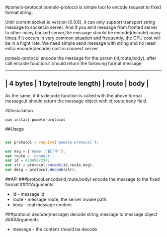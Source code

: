 #pomelo-protocol
pomelo-protocol is simple tool to encode request to fixed format string.

Until current socket.io  version (0.9.6), it can only support transport string
message to socket.io server. And if you emit message from fronted server to
other many backed server,the message should be encode(decode) many times.if it
occurs in very common situation and frequently, the CPU cost will be in a hight
rate. We need simple send message with string and no need extra encode(decode)
cost in connect server. 

pomelo-protocol encode the message for the param (id,route,body), after call
encode function.it should return the following format message;

-------------------------------------------------
| 4 bytes | 1 byte(route length) | route | body |
-------------------------------------------------

As the same, if it's decode function is called with the above format
message,it should return the message object with id,route,body field.


##Installation
```
npm install pomelo-protocol
```

##Usage
``` javascript

var protocol = require('pomelo-protocol');

var msg = {'name':'看了不'};
var route = 'connect';
var id = 4294967294;
var str = protocol.encode(id,route,msg);
var dmsg = protocol.decode(str);


``` 

##API
###protocol.encode(id,route,body)
encode the message to the fixed format
####Arguments
+ id - message id. 
+ route - message route, the server invoke path. 
+ body -  real message content 

###protocol.decode(message)
decode string message to message object
####Arguments
+ message - the content should be decode
